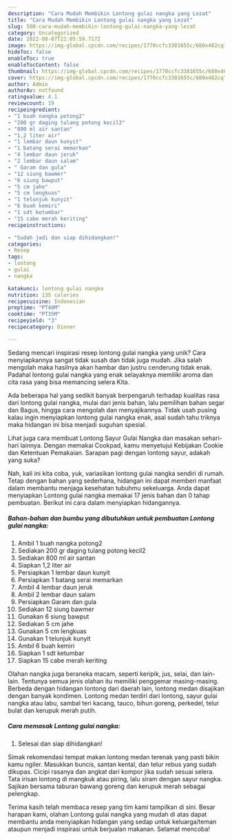 ```yaml
---
description: "Cara Mudah Membikin Lontong gulai nangka yang Lezat"
title: "Cara Mudah Membikin Lontong gulai nangka yang Lezat"
slug: 500-cara-mudah-membikin-lontong-gulai-nangka-yang-lezat
category: Uncategorized
date: 2022-08-07T22:05:59.717Z
image: https://img-global.cpcdn.com/recipes/1770ccfc3381655c/680x482cq70/lontong-gulai-nangka-foto-resep-utama.jpg
hideToc: false
enableToc: true
enableTocContent: false
thumbnail: https://img-global.cpcdn.com/recipes/1770ccfc3381655c/680x482cq70/lontong-gulai-nangka-foto-resep-utama.jpg
cover: https://img-global.cpcdn.com/recipes/1770ccfc3381655c/680x482cq70/lontong-gulai-nangka-foto-resep-utama.jpg
author: Admin
authorAv: notfound
ratingvalue: 4.1
reviewcount: 19
recipeingredient:
- "1 buah nangka potong2"
- "200 gr daging tulang potong kecil2"
- "800 ml air santan"
- "1,2 liter air"
- "1 lembar daun kunyit"
- "1 batang serai memarkan"
- "4 lembar daun jeruk"
- "2 lembar daun salam"
- " Garam dan gula"
- "12 siung bawmer"
- "6 siung bawput"
- "5 cm jahe"
- "5 cm lengkuas"
- "1 telunjuk kunyit"
- "6 buah kemiri"
- "1 sdt ketumbar"
- "15 cabe merah keriting"
recipeinstructions:

- "Sudah jadi dan siap dihidangkan!"
categories:
- Resep
tags:
- lontong
- gulai
- nangka

katakunci: lontong gulai nangka 
nutrition: 135 calories
recipecuisine: Indonesian
preptime: "PT40M"
cooktime: "PT35M"
recipeyield: "3"
recipecategory: Dinner

---
```





Sedang mencari inspirasi resep lontong gulai nangka yang unik? Cara menyiapkannya sangat tidak susah dan tidak juga mudah. Jika salah mengolah maka hasilnya akan hambar dan justru cenderung tidak enak. Padahal lontong gulai nangka yang enak selayaknya memiliki aroma dan cita rasa yang bisa memancing selera Kita.





Ada beberapa hal yang sedikit banyak berpengaruh terhadap kualitas rasa dari lontong gulai nangka, mulai dari jenis bahan, lalu pemilihan bahan segar dan Bagus, hingga cara mengolah dan menyajikannya. Tidak usah pusing kalau ingin menyiapkan lontong gulai nangka enak,      asal sudah tahu triknya maka hidangan ini bisa menjadi suguhan spesial.














Lihat juga cara membuat Lontong Sayur Gulai Nangka dan masakan sehari-hari lainnya. Dengan memakai Cookpad, kamu menyetujui Kebijakan Cookie dan Ketentuan Pemakaian. Sarapan pagi dengan lontong sayur, adakah yang suka?






Nah, kali ini kita coba, yuk, variasikan lontong gulai nangka sendiri di rumah. Tetap dengan bahan yang sederhana, hidangan ini dapat memberi manfaat dalam membantu menjaga kesehatan tubuhmu sekeluarga. Anda dapat menyiapkan Lontong gulai nangka memakai 17 jenis bahan dan 0 tahap pembuatan. Berikut ini cara dalam menyiapkan hidangannya.

<!--inarticleads1-->

##### Bahan-bahan dan bumbu yang dibutuhkan untuk pembuatan Lontong gulai nangka:

1. Ambil 1 buah nangka potong2
1. Sediakan 200 gr daging tulang potong kecil2
1. Sediakan 800 ml air santan
1. Siapkan 1,2 liter air
1. Persiapkan 1 lembar daun kunyit
1. Persiapkan 1 batang serai memarkan
1. Ambil 4 lembar daun jeruk
1. Ambil 2 lembar daun salam
1. Persiapkan  Garam dan gula
1. Sediakan 12 siung bawmer
1. Gunakan 6 siung bawput
1. Sediakan 5 cm jahe
1. Gunakan 5 cm lengkuas
1. Gunakan 1 telunjuk kunyit
1. Ambil 6 buah kemiri
1. Siapkan 1 sdt ketumbar
1. Siapkan 15 cabe merah keriting


Olahan nangka juga beraneka macam, seperti keripik, jus, selai, dan lain-lain. Tentunya semua jenis olahan itu memiliki penggemar masing-masing. Berbeda dengan hidangan lontong dari daerah lain, lontong medan disajikan dengan banyak kondimen. Lontong medan terdiri dari lontong, sayur gulai nangka atau labu, sambal teri kacang, tauco, bihun goreng, perkedel, telur bulat dan kerupuk merah putih. 

<!--inarticleads2-->

##### Cara memasak Lontong gulai nangka:


1. Selesai dan siap dihidangkan!

Simak rekomendasi tempat makan lontong medan terenak yang pasti bikin kamu ngiler. Masukkan buncis, santan kental, dan telur rebus yang sudah dikupas. Cicipi rasanya dan angkat dari kompor jika sudah sesuai selera. Tata irisan lontong di mangkuk atau piring, lalu siram dengan sayur nangka. Sajikan bersama taburan bawang goreng dan kerupuk merah sebagai pelengkap. 

Terima kasih telah membaca resep yang tim kami tampilkan di sini. Besar harapan kami, olahan Lontong gulai nangka yang mudah di atas dapat membantu anda menyiapkan hidangan yang sedap untuk keluarga/teman ataupun menjadi inspirasi untuk berjualan makanan. Selamat mencoba!
